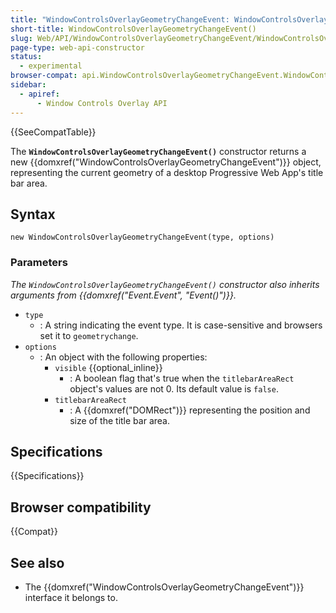 ```yaml
---
title: "WindowControlsOverlayGeometryChangeEvent: WindowControlsOverlayGeometryChangeEvent() constructor"
short-title: WindowControlsOverlayGeometryChangeEvent()
slug: Web/API/WindowControlsOverlayGeometryChangeEvent/WindowControlsOverlayGeometryChangeEvent
page-type: web-api-constructor
status:
  - experimental
browser-compat: api.WindowControlsOverlayGeometryChangeEvent.WindowControlsOverlayGeometryChangeEvent
sidebar:
  - apiref:
      - Window Controls Overlay API
---
```


{{SeeCompatTable}}

The **`WindowControlsOverlayGeometryChangeEvent()`** constructor returns a new {{domxref("WindowControlsOverlayGeometryChangeEvent")}} object, representing the current geometry of a desktop Progressive Web App's title bar area.

## Syntax

```js-nolint
new WindowControlsOverlayGeometryChangeEvent(type, options)
```

### Parameters

_The `WindowControlsOverlayGeometryChangeEvent()` constructor also inherits arguments from
{{domxref("Event.Event", "Event()")}}._

- `type`
  - : A string indicating the event type. It is case-sensitive and browsers set it to `geometrychange`.
- `options`
  - : An object with the following properties:
    - `visible` {{optional_inline}}
      - : A boolean flag that's true when the `titlebarAreaRect` object's values are not 0. Its default value is `false`.
    - `titlebarAreaRect`
      - : A {{domxref("DOMRect")}} representing the position and size of the title bar area.

## Specifications

{{Specifications}}

## Browser compatibility

{{Compat}}

## See also

- The {{domxref("WindowControlsOverlayGeometryChangeEvent")}} interface it belongs to.
